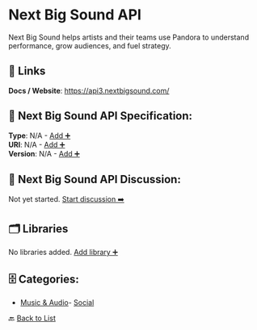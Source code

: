 # Next Big Sound API

Next Big Sound helps artists and their teams use Pandora to understand performance, grow audiences, and fuel strategy.

##  🔗 Links
**Docs / Website**: https://api3.nextbigsound.com/

## 🧬 Next Big Sound API Specification:
**Type**: N/A - [Add ➕](https://github.com/apis-list/apis-list/edit/main/apis.yaml#L13497)  
**URI**: N/A - [Add ➕](https://github.com/apis-list/apis-list/edit/main/apis.yaml#L13497)  
**Version**: N/A - [Add ➕](https://github.com/apis-list/apis-list/edit/main/apis.yaml#L13497)

## 💬 Next Big Sound API Discussion:
Not yet started. [Start discussion ➡️](https://github.com/apis-list/apis-list/discussions/new)

## 🗂️ Libraries

No libraries added. [Add library ➕](https://github.com/apis-list/apis-list/edit/main/apis.yaml#L13497)    


## 🗄️ Categories:
- [Music & Audio](https://github.com/apis-list/apis-list#music--audio-)- [Social](https://github.com/apis-list/apis-list#social-)

🔙  [Back to List](https://github.com/apis-list/apis-list)
